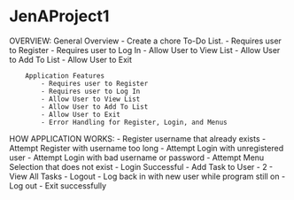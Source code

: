 # JenAProject1

OVERVIEW:
        General Overview
            - Create a chore To-Do List.
                - Requires user to Register
                - Requires user to Log In
                - Allow User to View List
                - Allow User to Add To List
                - Allow User to Exit
        
        Application Features
            - Requires user to Register
            - Requires user to Log In
            - Allow User to View List
            - Allow User to Add To List
            - Allow User to Exit
            - Error Handling for Register, Login, and Menus
        
HOW APPLICATION WORKS:
    - Register username that already exists
    - Attempt Register with username too long
    - Attempt Login with unregistered user
    - Attempt Login with bad username or password
    - Attempt Menu Selection that does not exist
    - Login Successful
    - Add Task to User - 2
    - View All Tasks
    - Logout
    - Log back in with new user while program still on
    - Log out - Exit successfully

